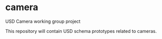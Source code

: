 # camera
USD Camera working group project

This repository will contain USD schema prototypes related to cameras.
